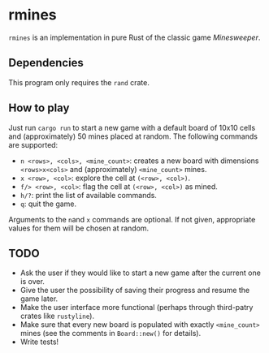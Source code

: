 # rmines

`rmines` is an implementation in pure Rust of the classic game _Minesweeper_.

## Dependencies

This program only requires the `rand` crate.

## How to play

Just run `cargo run` to start a new game with a default board of 10x10 cells and
(approximately) 50 mines placed at random. The following commands are supported:

- `n <rows>, <cols>, <mine_count>`: creates a new board with dimensions
  `<rows>x<cols>` and (approximately) `<mine_count>` mines.
- `x <row>, <col>`: explore the cell at `(<row>, <col>)`.
- `f/> <row>, <col>`: flag the cell at `(<row>, <col>)` as mined.
- `h/?`: print the list of available commands.
- `q`: quit the game.
  
Arguments to the `n`and `x` commands are optional. If not given, appropriate
values for them will be chosen at random.

## TODO

- Ask the user if they would like to start a new game after the current one is over.
- Give the user the possibility of saving their progress and resume the game
  later.
- Make the user interface more functional (perhaps through third-patry crates
  like `rustyline`).
- Make sure that every new board is populated with exactly `<mine_count>` mines
   (see the comments in `Board::new()` for details).
- Write tests!
